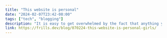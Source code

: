 ```yaml
---
title: "This website is personal"
date: "2024-02-07T23:42-08:00"
tags: ["tech", "blogging"]
description: "It is easy to get overwhelmed by the fact that anything you put online can live forever. Even when you evolve and change as a person: your thoughts, your values, your opinions, your past-self still exists in this ephemeral space. That is beautiful and terrifying."
link: https://frills.dev/blog/070224-this-website-is-personal-girls/
---
```

